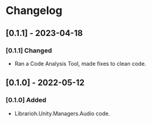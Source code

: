 # Changelog

## [0.1.1] - 2023-04-18

### [0.1.1] Changed

- Ran a Code Analysis Tool, made fixes to clean code.

## [0.1.0] - 2022-05-12

### [0.1.0] Added

- Librarioh.Unity.Managers.Audio code.
